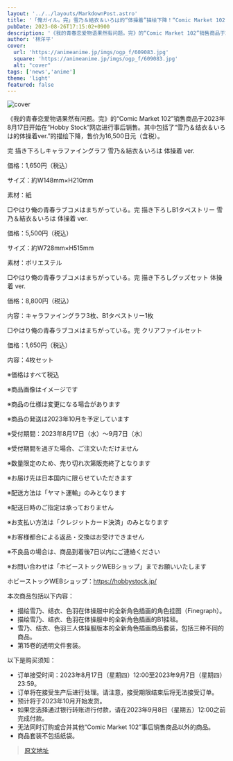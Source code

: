 ```yaml
---
layout: '../../layouts/MarkdownPost.astro'
title: '「俺ガイル。完」雪乃＆結衣＆いろは的“体操着”描绘下降！“Comic Market 102”商品事后销售中'
pubDate: 2023-08-26T17:15:02+0900
description: '《我的青春恋爱物语果然有问题。完》的“Comic Market 102”销售商品于2023年8月17日开始在“Hobby Stock”网店进行事后销售。'
author: '林洋平'
cover:
  url: 'https://animeanime.jp/imgs/ogp_f/609083.jpg'
  square: 'https://animeanime.jp/imgs/ogp_f/609083.jpg'
  alt: "cover"
tags: ['news','anime']
theme: 'light'
featured: false
---
```

![cover](https://animeanime.jp/imgs/ogp_f/609083.jpg)

《我的青春恋爱物语果然有问题。完》的“Comic Market 102”销售商品于2023年8月17日开始在“Hobby Stock”网店进行事后销售。其中包括了“雪乃＆结衣＆いろは的体操着ver.”的描绘下降，售价为16,500日元（含税）。

完 描き下ろしキャラファイングラフ 雪乃＆結衣＆いろは 体操着 ver. </p><p>価格：1,650円（税込） </p><p>サイズ：約W148mm×H210mm </p><p>素材：紙 </p><p>□やはり俺の青春ラブコメはまちがっている。完 描き下ろしB1タペストリー 雪乃＆結衣＆いろは 体操着 ver. </p><p>価格：5,500円（税込） </p><p>サイズ：約W728mm×H515mm </p><p>素材：ポリエステル </p><p>□やはり俺の青春ラブコメはまちがっている。完 描き下ろしグッズセット 体操着 ver. </p><p>価格：8,800円（税込） </p><p>内容：キャラファイングラフ3枚、B1タペストリー1枚 </p><p>□やはり俺の青春ラブコメはまちがっている。完 クリアファイルセット </p><p>価格：1,650円（税込） </p><p>内容：4枚セット </p><p>※価格はすべて税込 </p><p>※商品画像はイメージです </p><p>※商品の仕様は変更になる場合があります </p><p>※商品の発送は2023年10月を予定しています </p><p>※受付期間：2023年8月17日（水）～9月7日（水） </p><p>※受付期間を過ぎた場合、ご注文いただけません </p><p>※数量限定のため、売り切れ次第販売終了となります </p><p>※お届け先は日本国内に限らせていただきます </p><p>※配送方法は「ヤマト運輸」のみとなります </p><p>※配送日時のご指定は承っておりません </p><p>※お支払い方法は「クレジットカード決済」のみとなります </p><p>※お客様都合による返品・交換はお受けできません </p><p>※不良品の場合は、商品到着後7日以内にご連絡ください </p><p>※お問い合わせは「ホビーストックWEBショップ」までお願いいたします </p><p>ホビーストックWEBショップ：https://hobbystock.jp/ </p>
本次商品包括以下内容：

- 描绘雪乃、结衣、色羽在体操服中的全新角色插画的角色挂图（Finegraph）。
- 描绘雪乃、结衣、色羽在体操服中的全新角色插画的B1挂毯。
- 雪乃、结衣、色羽三人体操服版本的全新角色插画商品套装，包括三种不同的商品。
- 第15卷的透明文件套装。

以下是购买须知：

- 订单接受时间：2023年8月17日（星期四）12:00至2023年9月7日（星期四）23:59。
- 订单将在接受生产后进行处理。请注意，接受期限结束后将无法接受订单。
- 预计将于2023年10月开始发货。
- 如果您选择通过银行转账进行付款，请在2023年9月8日（星期五）12:00之前完成付款。
- 无法同时订购或合并其他“Comic Market 102”事后销售商品以外的商品。
- 商品套装不包括纸袋。

>[原文地址](https://animeanime.jp/article/2023/08/26/79527.html)  
